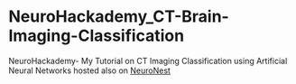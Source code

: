 # NeuroHackademy_CT-Brain-Imaging-Classification
NeuroHackademy-  My Tutorial on CT Imaging Classification using Artificial Neural Networks hosted also on [NeuroNest](https://neurohackademy2024.github.io/NeuroNest/ct_info.html)
